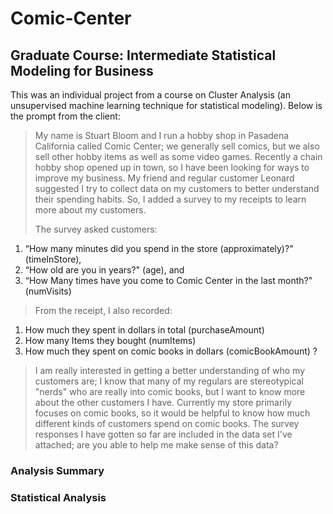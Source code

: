 # Comic-Center
## Graduate Course: Intermediate Statistical Modeling for Business
This was an individual project from a course on Cluster Analysis (an unsupervised machine learning technique for statistical modeling). Below is the prompt from the client:

>My name is Stuart Bloom and I run a hobby shop in Pasadena California called Comic Center; we generally sell comics, but we also sell other hobby items as well as some video games. Recently a chain hobby shop opened up in town, so I have been looking for ways to improve my business. My friend and regular customer Leonard suggested I try to collect data on my customers to better understand their spending habits. So, I added a survey to my receipts to learn more about my customers. 
>
>The survey asked customers:
1. “How many minutes did you spend in the store (approximately)?" (timeInStore),
2. “How old are you in years?" (age), and
3. “How Many times have you come to Comic Center in the last month?"(numVisits)
>
>From the receipt, I also recorded:
1. How much they spent in dollars in total (purchaseAmount)
2. How many Items they bought (numItems)
3. How much they spent on comic books in dollars (comicBookAmount)
?
>I am really interested in getting a better understanding of who my customers are; I know that many of my regulars are stereotypical "nerds" who are really into comic books, but I want to know more about the other customers I have. Currently my store primarily focuses on comic books, so it would be helpful to know how much different kinds of customers spend on comic books. The survey responses I have gotten so far are included in the data set I've attached; are you able to help me make sense of this data?

### Analysis Summary

### Statistical Analysis
